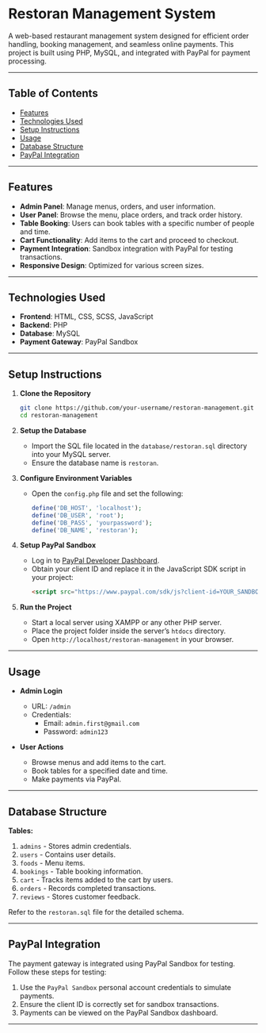 # Restoran Management System

A web-based restaurant management system designed for efficient order handling, booking management, and seamless online payments. This project is built using PHP, MySQL, and integrated with PayPal for payment processing.

---

## Table of Contents

- [Features](#features)
- [Technologies Used](#technologies-used)
- [Setup Instructions](#setup-instructions)
- [Usage](#usage)
- [Database Structure](#database-structure)
- [PayPal Integration](#paypal-integration)

---

## Features

- **Admin Panel**: Manage menus, orders, and user information.
- **User Panel**: Browse the menu, place orders, and track order history.
- **Table Booking**: Users can book tables with a specific number of people and time.
- **Cart Functionality**: Add items to the cart and proceed to checkout.
- **Payment Integration**: Sandbox integration with PayPal for testing transactions.
- **Responsive Design**: Optimized for various screen sizes.

---

## Technologies Used

- **Frontend**: HTML, CSS, SCSS, JavaScript
- **Backend**: PHP
- **Database**: MySQL
- **Payment Gateway**: PayPal Sandbox

---

## Setup Instructions

1. **Clone the Repository**
   ```bash
   git clone https://github.com/your-username/restoran-management.git
   cd restoran-management
   
2. **Setup the Database**
   - Import the SQL file located in the `database/restoran.sql` directory into your MySQL server.
   - Ensure the database name is `restoran`.

3. **Configure Environment Variables**
   - Open the `config.php` file and set the following:
     ```php
     define('DB_HOST', 'localhost');
     define('DB_USER', 'root');
     define('DB_PASS', 'yourpassword');
     define('DB_NAME', 'restoran');
     ```

4. **Setup PayPal Sandbox**
   - Log in to [PayPal Developer Dashboard](https://developer.paypal.com/).
   - Obtain your client ID and replace it in the JavaScript SDK script in your project:
     ```html
     <script src="https://www.paypal.com/sdk/js?client-id=YOUR_SANDBOX_CLIENT_ID&currency=INR"></script>
     ```

5. **Run the Project**
   - Start a local server using XAMPP or any other PHP server.
   - Place the project folder inside the server’s `htdocs` directory.
   - Open `http://localhost/restoran-management` in your browser.

---

## Usage

- **Admin Login**
  - URL: `/admin`
  - Credentials:
    - Email: `admin.first@gmail.com`
    - Password: `admin123`
  
- **User Actions**
  - Browse menus and add items to the cart.
  - Book tables for a specified date and time.
  - Make payments via PayPal.

---

## Database Structure

**Tables:**
1. `admins` - Stores admin credentials.
2. `users` - Contains user details.
3. `foods` - Menu items.
4. `bookings` - Table booking information.
5. `cart` - Tracks items added to the cart by users.
6. `orders` - Records completed transactions.
7. `reviews` - Stores customer feedback.

Refer to the `restoran.sql` file for the detailed schema.

---

## PayPal Integration

The payment gateway is integrated using PayPal Sandbox for testing. Follow these steps for testing:
1. Use the `PayPal Sandbox` personal account credentials to simulate payments.
2. Ensure the client ID is correctly set for sandbox transactions.
3. Payments can be viewed on the PayPal Sandbox dashboard.

---

